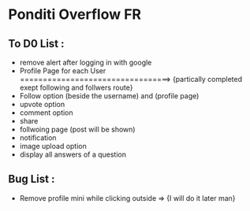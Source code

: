 # Ponditi Overflow FR

## To D0 List :

- remove alert after logging in with google
- Profile Page for each User =================================> {partically completed exept following and follwers route}
- Follow option (beside the username) and (profile page)
- upvote option
- comment option
- share
- follwoing page (post will be shown)
- notification
- image upload option
- display all answers of a question

## Bug List :

- Remove profile mini while clicking outside => {I will do it later man}
